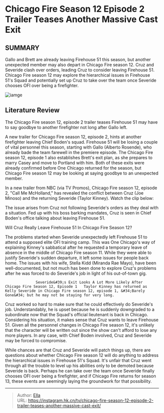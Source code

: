 # Chicago Fire Season 12 Episode 2 Trailer Teases Another Massive Cast Exit


## SUMMARY 



  Gallo and Brett are already leaving Firehouse 51 this season, but another unexpected member may also depart in Chicago Fire season 12.   Cruz and Severide clash over orders, leading Cruz to consider leaving Firehouse 51.   Chicago Fire season 12 may explore the hierarchical issues in Firehouse 51&#39;s Squad and potentially set up Cruz to take over the team once Severide chooses OFI over being a firefighter.  

![iamge](https://static1.srcdn.com/wordpress/wp-content/uploads/2024/01/taylor-kinney-as-kelly-severide-in-chicago-fire-season-12.jpg)

## Literature Review

The Chicago Fire season 12, episode 2 trailer teases Firehouse 51 may have to say goodbye to another firefighter not long after Gallo left.




A new trailer for Chicago Fire season 12, episode 2, hints at another firefighter leaving Chief Boden&#39;s squad. Firehouse 51 will be losing a couple of vital personnel this season, starting with Gallo (Alberto Rosende), who already bade the team farewell in the premiere episode. The Chicago Fire season 12, episode 1 also establishes Brett&#39;s exit plan, as she prepares to marry Casey and move to Portland with him. Both of these exits were already confirmed before One Chicago returned for the season, but Chicago Fire season 12 may be looking at saying goodbye to an unexpected member.




In a new trailer from NBC (via TV Promos), Chicago Fire season 12, episode 2, &#34;Call Me McHolland,&#34; has revealed the conflict between Cruz (Joe Minoso) and the returning Severide (Taylor Kinney). Watch the clip below:


 

The issue arises from Cruz not following Severide&#39;s orders as they deal with a situation. Fed up with his boss barking mandates, Cruz is seen in Chief Boden&#39;s office talking about leaving Firehouse 51.


 Will Cruz Really Leave Firehouse 51 In Chicago Fire Season 12? 
          

The problems started when Severide unexpectedly left Firehouse 51 to attend a supposed elite OFI training camp. This was One Chicago&#39;s way of explaining Kinney&#39;s sabbatical after he requested a temporary leave of absence in the middle of Chicago Fire season 11. While they were able to justify Severide&#39;s sudden departure, it left some issues for people back home. The issues with his wife, Stella Kidd (Miranda Rae Mayo), have been well-documented, but not much has been done to explore Cruz&#39;s problems after he was forced to do Severide&#39;s job in light of his out-of-town gig.




                  Severide&#39;s Exit Looks A Lot More Likely After Chicago Fire Season 12, Episode 1   Taylor Kinney has returned as Kelly Severide in Chicago Fire season 12, episode 1, &#34;Barely Gone&#34; but he may not be staying for very long.    

Cruz worked so hard to make sure that he could effectively do Severide&#39;s job. Understandably, he is upset because he is suddenly downgraded to a subordinate now that the Squad&#39;s official lieutenant is back in Chicago. Considering his situation, it makes sense that Cruz wants to leave Firehouse 51. Given all the personnel changes in Chicago Fire season 12, it&#39;s unlikely that the character will be written out since the show can&#39;t afford to lose any more players. In any case, with Chief Boden involved, Cruz and Severide may be forced to compromise.

While chances are that Cruz and Severide will patch things up, there are questions about whether Chicago Fire season 12 will do anything to address the hierarchical issues in Firehouse 51&#39;s Squad. It&#39;s unfair that Cruz went through all the trouble to level up his abilities only to be demoted because Severide is back. Perhaps he can take over the team once Severide finally chooses OFI over being a firefighter, and if Chicago Fire returns for season 13, these events are seemingly laying the groundwork for that possibility.






---

> Author: [Ella](https://instagram.hk.cn/)  
> URL: https://instagram.hk.cn/tv/chicago-fire-season-12-episode-2-trailer-teases-another-massive-cast-exit/  


